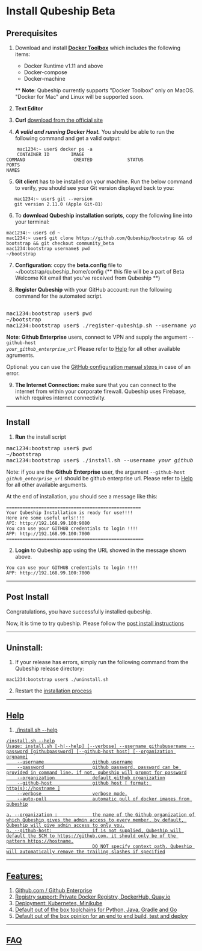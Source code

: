 # Install Qubeship Beta

## Prerequisites
1. Download and install <a href="https://www.docker.com/products/docker-toolbox">**Docker Toolbox**</a> which includes the following items:

   * Docker Runtime v1.11 and above
   * Docker-compose
   * Docker-machine
   
   ** **Note**: Qubeship currently supports "Docker Toolbox" only on MacOS. "Docker for Mac" and Linux will be supported soon.

2. **Text Editor**
3. **Curl** [download from the official site](https://curl.haxx.se/download.html#MacOSX)
4. **_A valid and running Docker Host._**
   You should be able to run the following command and get a valid output:
```
    mac1234:~ user$ docker ps -a 
    CONTAINER ID        IMAGE                                                             COMMAND                  CREATED             STATUS                  PORTS                                                                      NAMES
```
5. **Git client** has to be installed on your machine. Run the below command to verify, you should see your Git version displayed back to you:
```
   mac1234:~ user$ git --version
   git version 2.11.0 (Apple Git-81)
```

6. To **download Qubeship installation scripts**, copy the following line into your terminal:
```
mac1234:~ user$ cd ~
mac1234:~ user$ git clone https://github.com/Qubeship/bootstrap && cd bootstrap && git checkout community_beta 
mac1234:bootstrap username$ pwd
~/bootstrap
```

7. **Configuration**: copy the **beta.config** file to ~/bootstrap/qubeship_home/config  (** this file will be a part of Beta Welcome Kit email that you've received from Qubeship **)
   
   
8. **Register Qubeship** with your GitHub account: run the following command for the automated script. 
<pre> 
mac1234:bootstrap user$ pwd 
~/bootstrap
mac1234:bootstrap user$ ./register-qubeship.sh --username <i>your_github_username</i> --password --github-host your_github_enterprise_url
</pre>

**Note**: **Github Enterprise** users, connect to VPN and supply the argument <code>--github-host <i>your_github_enterprise_url</i></code> Please refer to [Help](#help) for all other available agruments.

Optional: you can use the <a href="https://github.com/Qubeship/bootstrap/blob/community_beta/README-githubconfiguration.md" target="_blank"> GitHub configuration manual steps </a> in case of an error.

9. **The Internet Connection:** make sure that you can connect to the internet from within your corporate firewall. Qubeship uses Firebase, which requires internet connectivity.
----

## Install

1.  **Run** the install script
<pre>
mac1234:bootstrap user$ pwd 
~/bootstrap
mac1234:bootstrap user$ ./install.sh --username <i>your_github_username</i> --password --github-host <i>your_github_enterprise_url</i>
</pre>

Note: if you are the **Github Enterprise** user, the argument <code>--github-host <i>github_enterprise_url</i></code> should be github enterprise url. Please refer to [Help](#help) for all other available arguments.

At the end of installation, you should see a message like this:
```
==================================================
Your Qubeship Installation is ready for use!!!!
Here are some useful urls!!!!
API: http://192.168.99.100:9080
You can use your GITHUB credentials to login !!!!
APP: http://192.168.99.100:7000
===================================================
```

2. **Login** to Qubeship app using the URL showed in the message shown above.
```
You can use your GITHUB credentials to login !!!!
APP: http://192.168.99.100:7000
```
----
## Post Install
Congratulations, you have successfully installed qubeship.

Now, it is time to try qubeship. Please follow the <a href="https://github.com/Qubeship/bootstrap/blob/community_beta/README-postInstall.md"> post install instructions </a>

----

## Uninstall:
1. If your release has errors, simply run the following command from the Qubeship release directory:
```
mac1234:bootstrap user$ ./uninstall.sh
```
2. Restart the <a href="https://github.com/Qubeship/bootstrap/blob/community_beta/README.md#install" target="_blank">installation process
----
## Help

1. ./install.sh --help
```
/install.sh --help
Usage: install.sh [-h|--help] [--verbose] --username githubusername --password [githubpassword] [--github-host host] [--organization orgname]
    --username                  github username
    --password                  github password. password can be provided in command line. if not, qubeship will prompt for password
    --organization              default github organization
    --github-host               github host [ format: http(s)://hostname ]
    --verbose                   verbose mode.
    --auto-pull                 automatic pull of docker images from qubeship

a. --organization :             the name of the Github organization of which Qubeship gives the admin access to every member. by default, Qubeship will give admin access to only you.
b. --github-host:               if is not supplied, Qubeship will default the SCM to https://github.com. it should only be of the pattern https://hostname.
                                DO NOT specify context path. Qubeship will automatically remove the trailing slashes if specified
```
----
## Features:
1. Github.com / Github Enterprise
2. Registry support: Private Docker Registry, DockerHub, Quay.io
3. Deployment: Kubernetes, Minikube
4. Default out of the box toolchains for Python, Java, Gradle and Go
5. Default out of the box opinion for an end to end build, test and deploy

----

##  <a href="https://github.com/Qubeship/bootstrap/blob/community_beta/README-faq.md">FAQ</a>



